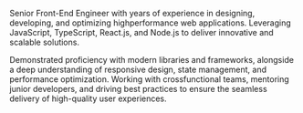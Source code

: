 Senior Front-End Engineer with years of experience in designing, developing, and optimizing highperformance web applications. Leveraging JavaScript, TypeScript, React.js, and Node.js to deliver innovative and scalable solutions.

Demonstrated proficiency with modern libraries and frameworks, alongside a deep understanding of responsive design, state management, and performance optimization. Working with crossfunctional teams, mentoring junior developers, and driving best practices to ensure the seamless delivery of high-quality user experiences.
